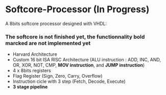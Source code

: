 # Softcore-Processor (In Progress)
A 8bits softcore processor designed with VHDL: 
### The softcore is not finished yet, the functionnality bold marcked are not implemented yet 
  - Harvard Architecture
  - Custom 16 bit ISA RISC Architecture (ALU instruction : ADD, INC, AND, OR, XOR, NOT, CMP, __MOV instruction__, and __JUMP instruction__)
  - 4 x 8bits registers
  - Flag Register (Sign, Zero, Carry, Overflow)
  - Instruction cicle with 3 step (Fetch, Decode, Execute)
  - __3 stage pipeline__
